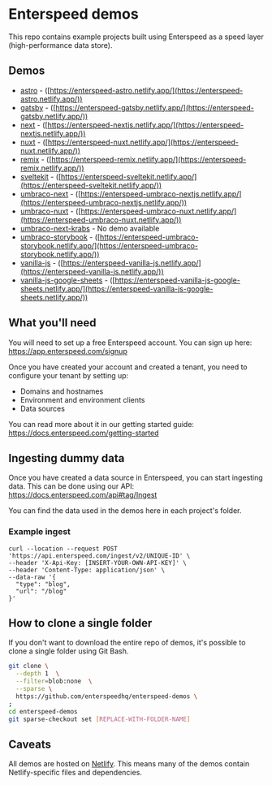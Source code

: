 # Enterspeed demos

This repo contains example projects built using Enterspeed as a speed layer (high-performance data store).

## Demos

- [astro](https://github.com/enterspeedhq/enterspeed-demos/tree/master/astro) - ([https://enterspeed-astro.netlify.app/](https://enterspeed-astro.netlify.app/))
- [gatsby](https://github.com/enterspeedhq/enterspeed-demos/tree/master/gatsby) - ([https://enterspeed-gatsby.netlify.app/](https://enterspeed-gatsby.netlify.app/))
- [next](https://github.com/enterspeedhq/enterspeed-demos/tree/master/next) - ([https://enterspeed-nextjs.netlify.app/](https://enterspeed-nextjs.netlify.app/))
- [nuxt](https://github.com/enterspeedhq/enterspeed-demos/tree/master/nuxt) - ([https://enterspeed-nuxt.netlify.app/](https://enterspeed-nuxt.netlify.app/))
- [remix](https://github.com/enterspeedhq/enterspeed-demos/tree/master/remix) - ([https://enterspeed-remix.netlify.app/](https://enterspeed-remix.netlify.app/))
- [sveltekit](https://github.com/enterspeedhq/enterspeed-demos/tree/master/sveltekit) - ([https://enterspeed-sveltekit.netlify.app/](https://enterspeed-sveltekit.netlify.app/))
- [umbraco-next](https://github.com/enterspeedhq/enterspeed-demos/tree/master/umbraco-next) - ([https://enterspeed-umbraco-nextjs.netlify.app/](https://enterspeed-umbraco-nextjs.netlify.app/))
- [umbraco-nuxt](https://github.com/enterspeedhq/enterspeed-demos/tree/master/umbraco-nuxt) - ([https://enterspeed-umbraco-nuxt.netlify.app/](https://enterspeed-umbraco-nuxt.netlify.app/))
- [umbraco-next-krabs](https://github.com/enterspeedhq/enterspeed-demos/tree/master/umbraco-next-krabs) - No demo available
- [umbraco-storybook](https://github.com/enterspeedhq/enterspeed-demos/tree/master/umbraco-storybook) - ([https://enterspeed-umbraco-storybook.netlify.app/](https://enterspeed-umbraco-storybook.netlify.app/))
- [vanilla-js](https://github.com/enterspeedhq/enterspeed-demos/tree/master/vanilla-js) - ([https://enterspeed-vanilla-js.netlify.app/](https://enterspeed-vanilla-js.netlify.app/))
- [vanilla-js-google-sheets](https://github.com/enterspeedhq/enterspeed-demos/tree/master/vanilla-js-google-sheets) - ([https://enterspeed-vanilla-js-google-sheets.netlify.app/](https://enterspeed-vanilla-js-google-sheets.netlify.app/))

## What you'll need

You will need to set up a free Enterspeed account. You can sign up here: https://app.enterspeed.com/signup

Once you have created your account and created a tenant, you need to configure your tenant by setting up:

- Domains and hostnames
- Environment and environment clients
- Data sources

You can read more about it in our getting started guide: https://docs.enterspeed.com/getting-started

## Ingesting dummy data

Once you have created a data source in Enterspeed, you can start ingesting data. This can be done using our API: https://docs.enterspeed.com/api#tag/Ingest

You can find the data used in the demos here in each project's folder.

### Example ingest

```curl
curl --location --request POST 'https://api.enterspeed.com/ingest/v2/UNIQUE-ID' \
--header 'X-Api-Key: [INSERT-YOUR-OWN-API-KEY]' \
--header 'Content-Type: application/json' \
--data-raw '{
  "type": "blog",
  "url": "/blog"
}'
```

## How to clone a single folder

If you don't want to download the entire repo of demos, it's possible to clone a single folder using Git Bash.

```bash
git clone \
  --depth 1  \
  --filter=blob:none  \
  --sparse \
  https://github.com/enterspeedhq/enterspeed-demos \
;
cd enterspeed-demos
git sparse-checkout set [REPLACE-WITH-FOLDER-NAME]
```

## Caveats

All demos are hosted on [Netlify](https://www.netlify.com/). This means many of the demos contain Netlify-specific files and dependencies.
